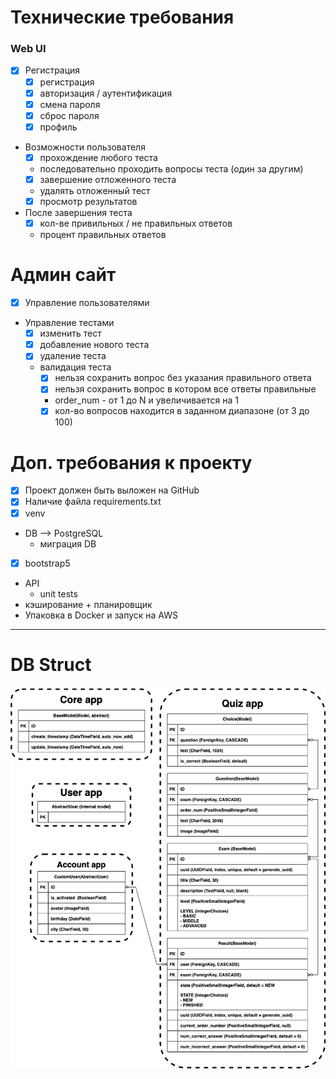 # Технические требования

### Web UI
-[x] Регистрация
  -[x] регистрация
  -[x] авторизация / аутентификация
  -[x] смена пароля
  -[x] сброс пароля
  -[x] профиль

- Возможности пользователя
  -[x] прохождение любого теста
  - последовательно проходить вопросы теста (один за другим)
  -[x] завершение отложенного теста
  - удалять отложенный тест
  -[x] просмотр результатов

- После завершения теста
  -[x] кол-ве привильных / не правильных ответов
  - процент правильных ответов

# Админ сайт
- [x] Управление пользователями
- Управление тестами
  -[x] изменить тест
  -[x] добавление нового теста
  -[x] удаление теста
  - валидация теста
    - [x] нельзя сохранить вопрос без указания правильного ответа
    - [x] нельзя сохранить вопрос в котором все ответы правильные
    - order_num - от 1 до N и увеличивается на 1
    - [x] кол-во вопросов находится в заданном диапазоне (от 3 до 100)

# Доп. требования к проекту
-[x] Проект должен быть выложен на GitHub
-[x] Наличие файла requirements.txt
-[x] venv
- DB --> PostgreSQL
  - миграция DB
-[x] bootstrap5
- API
  - unit tests
- кэширование + планировщик
- Упаковка в Docker и запуск на AWS
---
# DB Struct
![db_struct](quiz.drawio.png)